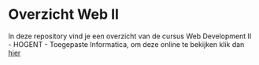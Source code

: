 # Overzicht Web II
In deze repository vind je een overzicht van de cursus Web Development II - HOGENT - Toegepaste Informatica, om deze online te bekijken klik dan [hier](https://web-ii.github.io/OverViewCourse/)
